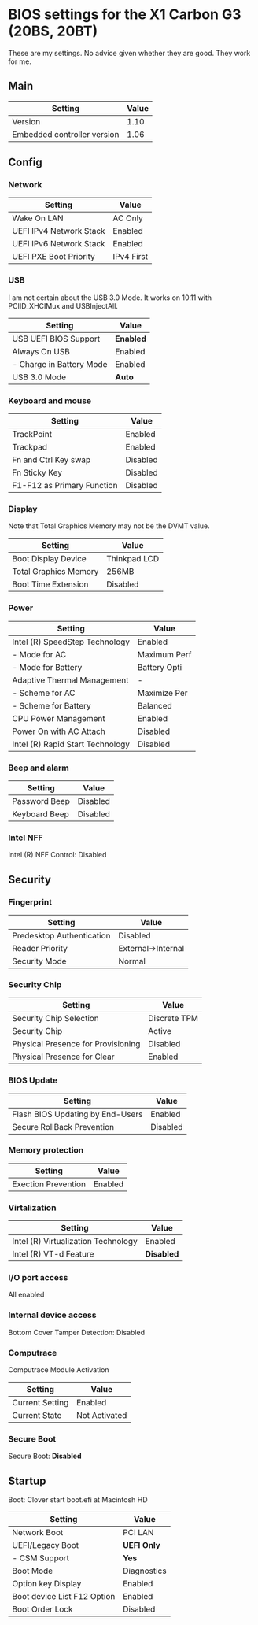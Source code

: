 # BIOS settings for the X1 Carbon G3 (20BS, 20BT)

These are my settings. No advice given whether they are good. They work for me.

## Main

| Setting | Value|
| --- | --- |
| Version|1.10 |
| Embedded controller version|1.06 |

## Config

### Network

Setting | Value
| --- | --- |
Wake On LAN|AC Only
UEFI IPv4 Network Stack|Enabled
UEFI IPv6 Network Stack|Enabled
UEFI PXE Boot Priority|IPv4 First

### USB

I am not certain about the USB 3.0 Mode. It works on 10.11 with PCIID_XHCIMux and USBInjectAll.

Setting | Value
--- | ---
USB UEFI BIOS Support | **Enabled**
Always On USB | Enabled
| - Charge in Battery Mode | Enabled |
USB 3.0 Mode | **Auto**

### Keyboard and mouse

Setting|Value
--- | ---
TrackPoint | Enabled
Trackpad | Enabled
Fn and Ctrl Key swap | Disabled
Fn Sticky Key | Disabled
F1-F12 as Primary Function | Disabled

### Display

Note that Total Graphics Memory may not be the DVMT value.

Setting|Value
--- | ---
Boot Display Device | Thinkpad LCD
Total Graphics Memory | 256MB
Boot Time Extension | Disabled

### Power

Setting|Value
--- | ---
Intel (R) SpeedStep Technology | Enabled
| - Mode for AC | Maximum Perf |
| - Mode for Battery | Battery Opti |
Adaptive Thermal Management | - 
| - Scheme for AC | Maximize Per |
| - Scheme for Battery | Balanced |
CPU Power Management | Enabled
Power On with AC Attach | Disabled
Intel (R) Rapid Start Technology | Disabled

### Beep and alarm

Setting|Value
--- | ---
Password Beep | Disabled
Keyboard Beep | Disabled

### Intel NFF

Intel (R) NFF Control: Disabled

## Security

### Fingerprint

Setting|Value
--- | ---
Predesktop Authentication|Disabled
Reader Priority|External-&gt;Internal
Security Mode|Normal

### Security Chip

Setting|Value
--- | ---
Security Chip Selection|Discrete TPM
Security Chip|Active
Physical Presence for Provisioning|Disabled
Physical Presence for Clear|Enabled

### BIOS Update

Setting|Value
--- | ---
Flash BIOS Updating by End-Users|Enabled
Secure RollBack Prevention|Disabled

### Memory protection

Setting|Value
--- | ---
Exection Prevention|Enabled

### Virtalization

Setting|Value
--- | ---
Intel (R) Virtualization Technology|Enabled
Intel (R) VT-d Feature|**Disabled**

### I/O port access

All enabled

### Internal device access

Bottom Cover Tamper Detection: Disabled

### Computrace

Computrace Module Activation

Setting|Value
--- | ---
Current Setting|Enabled
Current State|Not Activated

### Secure Boot

Secure Boot: **Disabled**

## Startup

Boot: Clover start boot.efi at Macintosh HD

Setting|Value
--- | ---
Network Boot|PCI LAN
UEFI/Legacy Boot|**UEFI Only**
| - CSM Support|**Yes**|
Boot Mode|Diagnostics
Option key Display|Enabled
Boot device List F12 Option|Enabled
Boot Order Lock|Disabled
